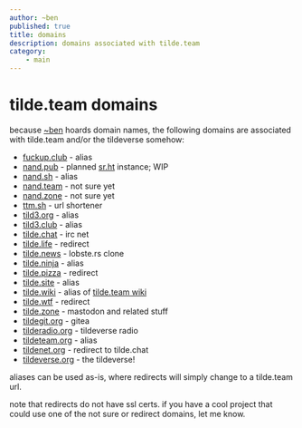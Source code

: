 ```yaml
---
author: ~ben
published: true
title: domains
description: domains associated with tilde.team
category: 
    - main
---
```


# tilde.team domains

because [~ben](https://tilde.team/~ben/) hoards domain names, the following domains are associated with tilde.team and/or the tildeverse somehow:

* [fuckup.club](http://fuckup.club) - alias
* [nand.pub](http://nand.pub/) - planned [sr.ht](https://meta.sr.ht) instance; WIP
* [nand.sh](https://nand.sh/) - alias
* [nand.team](http://nand.team/) - not sure yet
* [nand.zone](http://nand.zone/) - not sure yet
* [ttm.sh](https://ttm.sh/) - url shortener
* [tild3.org](https://tild3.org/) - alias
* [tild3.club](https://tild3.club/) - alias
* [tilde.chat](https://tilde.chat/) - irc net
* [tilde.life](http://tilde.life/) - redirect
* [tilde.news](https://tilde.news/) - lobste.rs clone
* [tilde.ninja](https://tilde.ninja/) - alias
* [tilde.pizza](http://tilde.pizza/) - redirect
* [tilde.site](https://tilde.site/) - alias
* [tilde.wiki](https://tilde.wiki/) - alias of [tilde.team wiki](https://tilde.team/wiki/)
* [tilde.wtf](http://tilde.wtf/) - redirect
* [tilde.zone](https://tilde.zone/) - mastodon and related stuff
* [tildegit.org](https://tildegit.org/) - gitea
* [tilderadio.org](https://tilderadio.org/) - tildeverse radio
* [tildeteam.org](https://tildeteam.org/) - alias
* [tildenet.org](http://tildenet.org/) - redirect to tilde.chat
* [tildeverse.org](https://tildeverse.org/) - the tildeverse!

aliases can be used as-is, where redirects will simply change to a tilde.team url.

note that redirects do not have ssl certs. if you have a cool project that could use one of the not sure or redirect domains, let me know.
